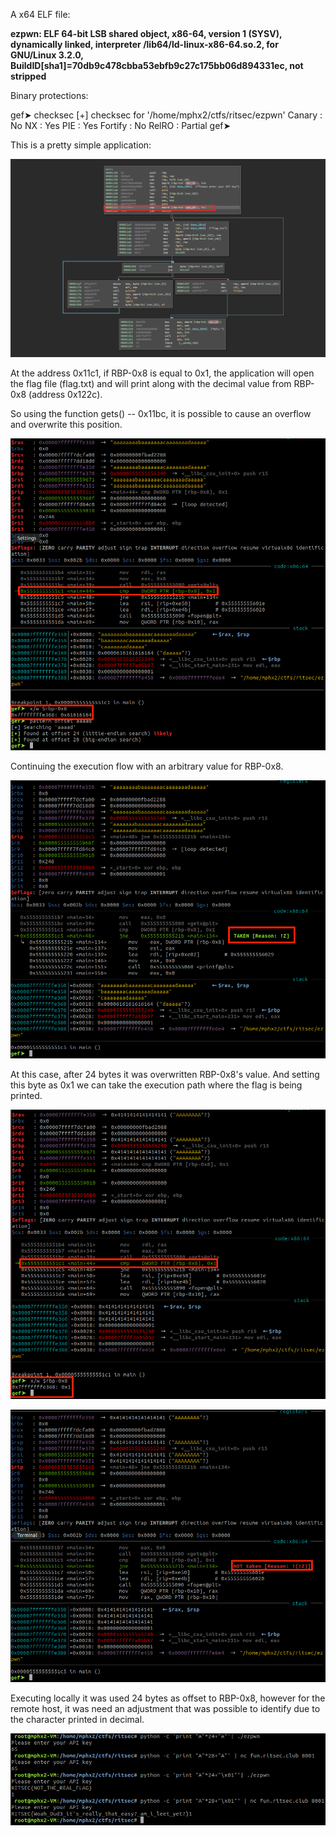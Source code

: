A x64 ELF file:

**ezpwn: ELF 64-bit LSB shared object, x86-64, version 1 (SYSV), dynamically linked, interpreter /lib64/ld-linux-x86-64.so.2, for GNU/Linux 3.2.0, BuildID[sha1]=70db9c478cbba53ebfb9c27c175bb06d894331ec, not stripped**

Binary protections:

gef➤  checksec
[+] checksec for '/home/mphx2/ctfs/ritsec/ezpwn'
Canary                        : No
NX                            : Yes
PIE                           : Yes
Fortify                       : No
RelRO                         : Partial
gef➤ 

This is a pretty simple application:

![binary](ezpwn_1.png)

At the address 0x11c1, if RBP-0x8 is equal to 0x1, the application will open the flag file (flag.txt) and will print along with the decimal value from RBP-0x8 (address 0x122c).

So using the function gets() -- 0x11bc, it is possible to cause an overflow and overwrite this position.

![ezpwn2](ezpwn_2.png)

Continuing the execution flow with an arbitrary value for RBP-0x8.

![ezpwn3](ezpwn_3.png)

At this case, after 24 bytes it was overwritten RBP-0x8's value. And setting this byte as 0x1 we can take the execution path where the flag is being printed.

![ezpwn3](ezpwn_4.png)

![ezpwn5](ezpwn_5.png)

Executing locally it was used 24 bytes as offset to RBP-0x8, however for the remote host, it was need an adjustment that was possible to identify due to the character printed in decimal.

![ezpwn6](ezpwn_6.png)
